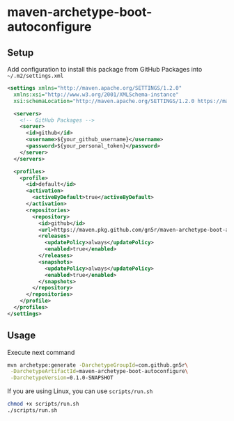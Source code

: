 # maven-archetype-boot-autoconfigure

## Setup

Add configuration to install this package from GitHub Packages into `~/.m2/settings.xml`

```xml:settings.xml
<settings xmlns="http://maven.apache.org/SETTINGS/1.2.0"
  xmlns:xsi="http://www.w3.org/2001/XMLSchema-instance"
  xsi:schemaLocation="http://maven.apache.org/SETTINGS/1.2.0 https://maven.apache.org/xsd/settings-1.2.0.xsd">

  <servers>
    <!-- GitHub Packages -->
    <server>
      <id>github</id>
      <username>${your_github_username}</username>
      <password>${your_personal_token}</password>
    </server>
  </servers>

  <profiles>
    <profile>
      <id>default</id>
      <activation>
        <activeByDefault>true</activeByDefault>
      </activation>
      <repositories>
        <repository>
          <id>github</id>
          <url>https://maven.pkg.github.com/gn5r/maven-archetype-boot-autoconfigure</url>
          <releases>
            <updatePolicy>always</updatePolicy>
            <enabled>true</enabled>
          </releases>
          <snapshots>
            <updatePolicy>always</updatePolicy>
            <enabled>true</enabled>
          </snapshots>
        </repository>
      </repositories>
    </profile>
  </profiles>
</settings>
```

## Usage

Execute next command

```bash
mvn archetype:generate -DarchetypeGroupId=com.github.gn5r\
 -DarchetypeArtifactId=maven-archetype-boot-autoconfigure\
 -DarchetypeVersion=0.1.0-SNAPSHOT
```

If you are using Linux, you can use `scripts/run.sh`

```bash
chmod +x scripts/run.sh
./scripts/run.sh
```
